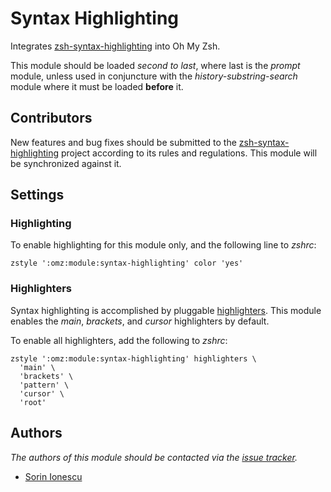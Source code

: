 Syntax Highlighting
===================

Integrates [zsh-syntax-highlighting][1] into Oh My Zsh.

This module should be loaded *second to last*, where last is the *prompt*
module, unless used in conjuncture with the *history-substring-search* module
where it must be loaded **before** it.

Contributors
------------

New features and bug fixes should be submitted to the
[zsh-syntax-highlighting][1] project according to its rules and regulations.
This module will be synchronized against it.

Settings
--------

### Highlighting

To enable highlighting for this module only, and the following line to *zshrc*:

    zstyle ':omz:module:syntax-highlighting' color 'yes'

### Highlighters

Syntax highlighting is accomplished by pluggable [highlighters][2]. This module
enables the *main*, *brackets*, and *cursor* highlighters by default.

To enable all highlighters, add the following to *zshrc*:

    zstyle ':omz:module:syntax-highlighting' highlighters \
      'main' \
      'brackets' \
      'pattern' \
      'cursor' \
      'root'

Authors
-------

*The authors of this module should be contacted via the [issue tracker][3].*

  - [Sorin Ionescu](https://github.com/sorin-ionescu)

[1]: https://github.com/zsh-users/zsh-syntax-highlighting
[2]: https://github.com/zsh-users/zsh-syntax-highlighting/tree/master/highlighters
[3]: https://github.com/sorin-ionescu/oh-my-zsh/issues

